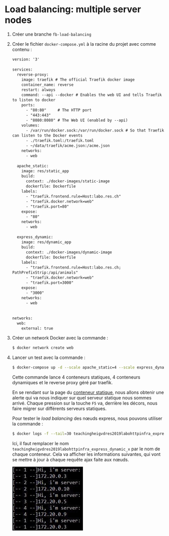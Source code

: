 # Load balancing: multiple server nodes

1. Créer une branche `fb-load-balancing`

2. Créer le fichier `docker-compose.yml` à la racine du projet avec comme contenu :

   ```
   version: '3'
   
   services:
     reverse-proxy:
       image: traefik # The official Traefik docker image
       container_name: reverse
       restart: always
       command: --api --docker # Enables the web UI and tells Traefik to listen to docker
       ports:
         - "80:80"     # The HTTP port
         - "443:443"
         - "8080:8080" # The Web UI (enabled by --api)
       volumes:
         - /var/run/docker.sock:/var/run/docker.sock # So that Traefik can listen to the Docker events
         - ./traefik.toml:/traefik.toml
         - ~/data/traefik/acme.json:/acme.json
       networks:
         - web
   
     apache_static:
       image: res/static_app
       build:
         context: ./docker-images/static-image
         dockerfile: Dockerfile
       labels:
         - "traefik.frontend.rule=Host:labo.res.ch"
         - "traefik.docker.network=web"
         - "traefik.port=80"
       expose:
         - "80"
       networks:
         - web
   
     express_dynamic:
       image: res/dynamic_app
       build:
         context: ./docker-images/dynamic-image
         dockerfile: Dockerfile
       labels:
         - "traefik.frontend.rule=Host:labo.res.ch; PathPrefixStrip:/api/animals"
         - "traefik.docker.network=web"
         - "traefik.port=3000"
       expose:
         - "3000"
       networks:
         - web
   
   
   networks:
     web:
       external: true
   ```

3. Créer un network Docker avec la commande :

   ```bash
   $ docker network create web
   ```

4. Lancer un test avec la commande :

   ```bash
   $ docker-compose up -d --scale apache_static=4 --scale express_dynamic=4
   ```

   Cette commande lance 4 conteneurs statiques, 4 conteneurs dynamiques et le reverse proxy géré par traefik. 

   En se rendant sur la page du [conteneur statique](http://labo.res.ch/), nous allons obtenir une alerte qui va nous indiquer sur quel serveur statique nous sommes arrivé. Chaque pression sur la touche `F5` va, derrière les décors, nous faire migrer sur différents serveurs statiques. 

   Pour tester le *load balancing* des nœuds express, nous pouvons utiliser la commande :

   ```bash
   $ docker logs -f --tail=30 teachingheigvdres2019labohttpinfra_express_dynamic_1 | sed -e 's/^/[-- 1 --]/' & docker logs -f --tail=30 teachingheigvdres2019labohttpinfra_express_dynamic_2 | sed -e 's/^/[-- 2 --]/' & docker logs -f --tail=30 teachingheigvdres2019labohttpinfra_express_dynamic_3 | sed -e 's/^/[-- 3 --]/' & docker logs -f --tail=30 teachingheigvdres2019labohttpinfra_express_dynamic_4 | sed -e 's/^/[-- 4 --]/'
   ```

   Ici, il faut remplacer le nom `teachingheigvdres2019labohttpinfra_express_dynamic_x` par le nom de chaque conteneur. Cela va afficher les informations suivantes, qui vont se mettre à jour à chaque  requête ajax faite aux nœuds.

   ![loadbalancing_express](./images/loadbalancing_express.png)